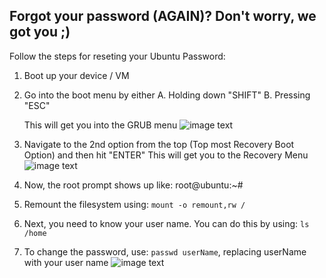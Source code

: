 Forgot your password (AGAIN)? Don't worry, we got you ;)
---
Follow the steps for reseting your Ubuntu Password:

1. Boot up your device / VM

2. Go into the boot menu by either
    A. Holding down "SHIFT"
    B. Pressing "ESC"

    This will get you into the GRUB menu
![image text](https://i.stack.imgur.com/MQv6f.png)

3. Navigate to the 2nd option from the top (Top most Recovery Boot Option) and then hit "ENTER"
    This will get you to the Recovery Menu
![image text](https://i.stack.imgur.com/RRKur.png)

4. Now, the root prompt shows up like: root@ubuntu:~#

5. Remount the filesystem using: ``` mount -o remount,rw / ```

6. Next, you need to know your user name. You can do this by using: ``` ls /home ```

7. To change the password, use: ``` passwd userName ```, replacing userName with your user name
![image text](https://cdn.sstatic.net/Sites/askubuntu/img/site-background-image.png?v=29bccd27864c)
